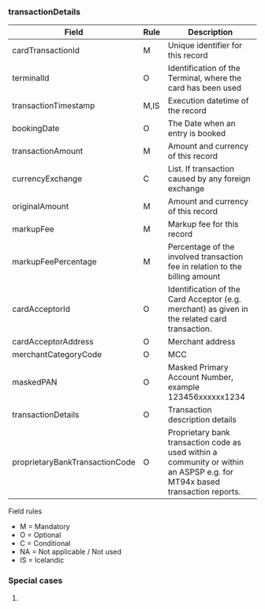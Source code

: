 ### transactionDetails

| Field                             | Rule  | Description                                               |
| --------------------------------- | ----- | --------------------------------------------------------- |
| cardTransactionId                 | M     | Unique identifier for this record                         |
| terminalId                        | O     | Identification of the Terminal, where the card has been used |
| transactionTimestamp              | M,IS  | Execution datetime of the record                          |
| bookingDate                       | O     | The Date when an entry is booked                          |
| transactionAmount                 | M     | Amount and currency of this record                        |
| currencyExchange                  | C     | List. If transaction caused by any foreign exchange       |
| originalAmount                    | M     | Amount and currency of this record                        |
| markupFee                         | M     | Markup fee for this record                                |
| markupFeePercentage               | M     | Percentage of the involved transaction fee in relation to the billing amount |
| cardAcceptorId                    | O     | Identification of the Card Acceptor (e.g. merchant) as given in the related card transaction. |
| cardAcceptorAddress               | O     | Merchant address                                          |
| merchantCategoryCode              | O     | MCC                                                       |
| maskedPAN                         | O     | Masked Primary Account Number, example 123456xxxxxx1234   |
| transactionDetails                | O     | Transaction description details                           |
| proprietaryBankTransactionCode    | O     | Proprietary bank transaction code as used within a community or within an ASPSP e.g. for MT94x based transaction reports. |

Field rules
* M = Mandatory
* O = Optional
* C = Conditional
* NA = Not applicable / Not used
* IS = Icelandic 

### Special cases

1.     